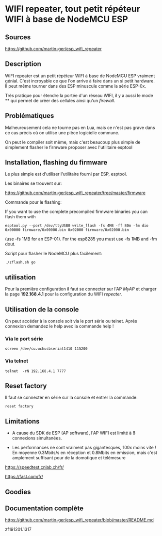 # WIFI repeater, tout petit répéteur WIFI à base de NodeMCU ESP

## Sources
https://github.com/martin-ger/esp_wifi_repeater


## Description
WIFI repeater est un petit répéteur WIFI à base de NodeMCU ESP vraiment génial. C'est incroyable ce que l'on arrive à faire dans un si petit hardware.
Il peut même tourner dans des ESP minuscule comme la série ESP-0x.

Très pratique pour étendre la portée d'un réseau WIFI, il y a aussi le mode ** qui permet de créer des cellules ainsi qu'un *firewall*.


## Problématiques
Malheureusement cela ne tourne pas en Lua, mais ce n'est pas grave dans ce cas précis où on utilise une pièce logicielle commune.

On peut le compiler soit même, mais c'est beaucoup plus simple de simplement flasher le firmware proposer avec l'utilitaire esptool


## Installation, flashing du firmware
Le plus simple est d'utiliser l'utilitaire fourni par ESP, esptool.

Les binaires se trouvent sur:

https://github.com/martin-ger/esp_wifi_repeater/tree/master/firmware

Commande pour le flashing:

If you want to use the complete precompiled firmware binaries you can flash them with
```
esptool.py --port /dev/ttyUSB0 write_flash -fs 4MB -ff 80m -fm dio 0x00000 firmware/0x00000.bin 0x02000 firmware/0x02000.bin
```
(use -fs 1MB for an ESP-01). For the esp8285 you must use -fs 1MB and -fm dout.

Script pour flasher le NodeMCU plus facilement:

```
./zflash.sh go
```

## utilisation
Pour la première configuration il faut se connecter sur l'AP *MyAP* et charger la page **192.168.4.1** pour la configuration du WIFI *repeater*.


## Utilisation de la console
On peut accéder à la console soit via le port série ou telnet. Après connexion demandez le help avec la commande help !

### Via le port série

```
screen /dev/cu.wchusbserial1410 115200
```

### Via telnet
```
telnet  -rN 192.168.4.1 7777
```


## Reset factory
Il faut se connecter en série sur la console et entrer la commande:
```
reset factory
```


## Limitations
* A cause du SDK de ESP (AP software), l'AP WIFI est limité à 8 connexions simultanées.

* Les performances ne sont vraiment pas gigantesques, 100x moins vite ! En moyenne 0.3Mbits/s en réception et 0.8Mbits en émission, mais c'est amplement suffisant pour de la domotique et télémesure

https://speedtest.cnlab.ch/fr/

https://fast.com/fr/


## Goodies


## Documentation complète
https://github.com/martin-ger/esp_wifi_repeater/blob/master/README.md



zf191201.1317
